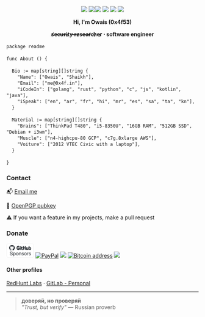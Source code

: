 <p align="center">
<img src="https://media.tenor.com/8PlnT9rtCScAAAAi/mew-pokemon.gif" width="75"/> <img src="https://i.pinimg.com/originals/e9/38/d1/e938d18fc07a3ffd16b4864ef2f1308f.gif" width="50"/><img src="https://66.media.tumblr.com/tumblr_ma4fsg8aDZ1rfjowdo1_500.gif" width="60"/> <img src="https://media.tenor.com/0GRl16naN8YAAAAj/pokemon-nintendo.gif" width="65"/> <img src="https://pa1.aminoapps.com/6191/1d2177e5d746c7c38a2d99ae1f25deb373874d86_00.gif" width="70"/> <img src="https://38.media.tumblr.com/94e9f3d457a2916b99fd0cecc0793039/tumblr_n9e0clg7821s3bc1no1_500.gif" width="70"/>
</p>

<p align="center">
  <b size="1">Hi, I'm Owais (0x4f53)</b>
</p>
<p align="center">
  <b>s̸e̵c̵u̶r̴i̵t̷y̵ ̶r̴e̷s̴e̶a̶r̸c̴h̷e̵r̷ ⋅ software engineer</b>
</p>


```golang
package readme

func About () {

  Bio := map[string][]string {
    "Name": ["Owais", "Shaikh"],
    "Email": ["me@0x4f.in"],
    "iCodeIn": ["golang", "rust", "python", "c", "js", "kotlin", "java"],
    "iSpeak": ["en", "ar", "fr", "hi", "mr", "es", "sa", "ta", "kn"],
  }

  Material := map[string][]string {
    "Brains": ["ThinkPad T480", "i5-8350U", "16GB RAM", "512GB SSD", "Debian + i3wm"],
    "Muscle": ["n4-highcpu-80 GCP", "c7g.8xlarge AWS"],
    "Voiture": ["2012 VTEC Civic with a laptop"],
  }

}
```

### Contact
📬 [Email me](mailto:me@0x4f.in)

🔏 <a href="https://keys.openpgp.org/vks/v1/by-fingerprint/5B4877332829B7F48ABEC1CBCA2D14E0F9F73BA8">OpenPGP pubkey</a>

⚠️ If you want a feature in my projects, make a pull request

### Donate
<a href="https://github.com/sponsors/0x4f53/"><img src="https://raw.githubusercontent.com/0x4f53/0x4f53.github.io/master/assets/sponsors-badge.png" alt="GitHub Sponsors" width="72"/></a>
<a href="https://www.paypal.me/0x4f"><img src="https://www.childrenshopeindia.org/wp-content/uploads/2020/07/paypal-button-300x131-1.png" alt="PayPal" width="90"/></a>
<a href="https://buymeacoffee.com/0x4f"><img src="https://www.codehim.com/wp-content/uploads/2022/09/bmc-button.png" width="136"/></a>
<a href=bitcoin.md><img src="https://en.bitcoin.it/w/images/en/7/74/BC_Rnd_64px.png" alt="Bitcoin address" width="100"/></a>
<a href="https://raw.githubusercontent.com/0x4f53/0x4f53.github.io/master/assets/upi_code.png"><img src="https://developers.google.com/static/pay/api/images/brand-guidelines/google-pay-mark.png" width="75"/></a>
<!-- <a href="https://liberapay.com/0x4f53"><img src="https://raw.githubusercontent.com/aha999/DonateButtons/master/LiberaPay.png" width="200"/></a> -->

#### Other profiles
[RedHunt Labs](https://github.com/owais-redhunt) ⋅ [GitLab - Personal](https://gitlab.com/ThomasCat)

---

> <b>доверяй, но проверяй</b>
> <br/> _"Trust, but verify"_ — Russian proverb
